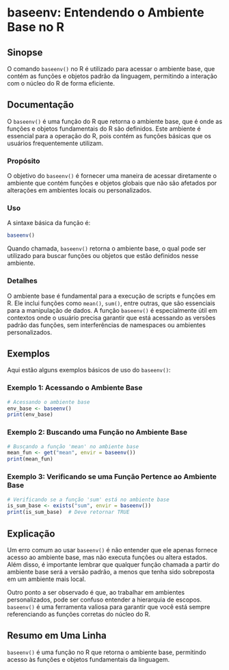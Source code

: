 <!--
Meta Description: # baseenv: Entendendo o Ambiente Base no R ## Sinopse O comando `baseenv()` no R é utilizado para acessar o ambiente base, que contém as funções e obj...
Meta Keywords: ambiente, que, baseenv, base, funções
-->

# baseenv: Entendendo o Ambiente Base no R

## Sinopse
O comando `baseenv()` no R é utilizado para acessar o ambiente base, que contém as funções e objetos padrão da linguagem, permitindo a interação com o núcleo do R de forma eficiente.

## Documentação
O `baseenv()` é uma função do R que retorna o ambiente base, que é onde as funções e objetos fundamentais do R são definidos. Este ambiente é essencial para a operação do R, pois contém as funções básicas que os usuários frequentemente utilizam.

### Propósito
O objetivo do `baseenv()` é fornecer uma maneira de acessar diretamente o ambiente que contém funções e objetos globais que não são afetados por alterações em ambientes locais ou personalizados.

### Uso
A sintaxe básica da função é:
```R
baseenv()
```
Quando chamada, `baseenv()` retorna o ambiente base, o qual pode ser utilizado para buscar funções ou objetos que estão definidos nesse ambiente.

### Detalhes
O ambiente base é fundamental para a execução de scripts e funções em R. Ele inclui funções como `mean()`, `sum()`, entre outras, que são essenciais para a manipulação de dados. A função `baseenv()` é especialmente útil em contextos onde o usuário precisa garantir que está acessando as versões padrão das funções, sem interferências de namespaces ou ambientes personalizados.

## Exemplos
Aqui estão alguns exemplos básicos de uso do `baseenv()`:

### Exemplo 1: Acessando o Ambiente Base
```R
# Acessando o ambiente base
env_base <- baseenv()
print(env_base)
```

### Exemplo 2: Buscando uma Função no Ambiente Base
```R
# Buscando a função 'mean' no ambiente base
mean_fun <- get("mean", envir = baseenv())
print(mean_fun)
```

### Exemplo 3: Verificando se uma Função Pertence ao Ambiente Base
```R
# Verificando se a função 'sum' está no ambiente base
is_sum_base <- exists("sum", envir = baseenv())
print(is_sum_base)  # Deve retornar TRUE
```

## Explicação
Um erro comum ao usar `baseenv()` é não entender que ele apenas fornece acesso ao ambiente base, mas não executa funções ou altera estados. Além disso, é importante lembrar que qualquer função chamada a partir do ambiente base será a versão padrão, a menos que tenha sido sobreposta em um ambiente mais local.

Outro ponto a ser observado é que, ao trabalhar em ambientes personalizados, pode ser confuso entender a hierarquia de escopos. `baseenv()` é uma ferramenta valiosa para garantir que você está sempre referenciando as funções corretas do núcleo do R.

## Resumo em Uma Linha
`baseenv()` é uma função no R que retorna o ambiente base, permitindo acesso às funções e objetos fundamentais da linguagem.